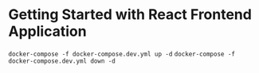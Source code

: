 # Getting Started with React Frontend Application

`docker-compose -f docker-compose.dev.yml up -d`
`docker-compose -f docker-compose.dev.yml down -d`

